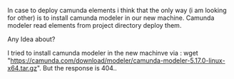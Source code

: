In case to deploy camunda elements i think that the only way (i am looking for other) is to install camunda modeler in our new machine. 
Camunda modeler read elements from project directory deploy them. 

Any Idea about?

I tried to install camunda modeler in the new machinve via : wget "https://camunda.com/download/modeler/camunda-modeler-5.17.0-linux-x64.tar.gz". But the response is 404..